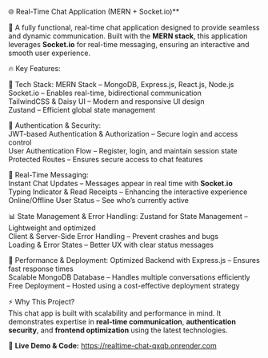 🌐 Real-Time Chat Application (MERN + Socket.io)**  

🚀 A fully functional, real-time chat application designed to provide seamless and dynamic communication. Built with the **MERN stack**, this application leverages **Socket.io** for real-time messaging, ensuring an interactive and smooth user experience.  

🔥 Key Features:

🎯 Tech Stack:
MERN Stack – MongoDB, Express.js, React.js, Node.js  
Socket.io – Enables real-time, bidirectional communication  
TailwindCSS & Daisy UI – Modern and responsive UI design  
Zustand – Efficient global state management  

🔐 Authentication & Security:  
JWT-based Authentication & Authorization – Secure login and access control  
User Authentication Flow – Register, login, and maintain session state  
Protected Routes – Ensures secure access to chat features  

💬 Real-Time Messaging:  
Instant Chat Updates – Messages appear in real time with **Socket.io**  
Typing Indicator & Read Receipts – Enhancing the interactive experience  
Online/Offline User Status – See who’s currently active  

📊 State Management & Error Handling:
Zustand for State Management – Lightweight and optimized  
Client & Server-Side Error Handling – Prevent crashes and bugs  
Loading & Error States – Better UX with clear status messages  

🚀 Performance & Deployment:
Optimized Backend with Express.js – Ensures fast response times  
Scalable MongoDB Database – Handles multiple conversations efficiently  
Free Deployment – Hosted using a cost-effective deployment strategy  

⚡ Why This Project?  
This chat app is built with scalability and performance in mind. It demonstrates expertise in **real-time communication**, **authentication security**, and **frontend optimization** using the latest technologies.  

🔗 **Live Demo & Code:** https://realtime-chat-qxqb.onrender.com 
